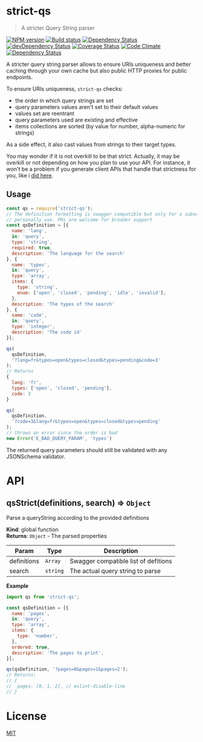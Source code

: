 <!--
# This file is automatically generated by a `metapak`
# module. Do not change it elsewhere, changes would
# be overridden.
-->
# strict-qs
> A stricter Query String parser

[![NPM version](https://badge.fury.io/js/strict-qs.svg)](https://npmjs.org/package/strict-qs)
[![Build status](https://secure.travis-ci.org/nfroidure/strict-qs.svg)](https://travis-ci.org/nfroidure/strict-qs)
[![Dependency Status](https://david-dm.org/nfroidure/strict-qs.svg)](https://david-dm.org/nfroidure/strict-qs)
[![devDependency Status](https://david-dm.org/nfroidure/strict-qs/dev-status.svg)](https://david-dm.org/nfroidure/strict-qs#info=devDependencies)
[![Coverage Status](https://coveralls.io/repos/nfroidure/strict-qs/badge.svg?branch=master)](https://coveralls.io/r/nfroidure/strict-qs?branch=master)
[![Code Climate](https://codeclimate.com/github/nfroidure/strict-qs.svg)](https://codeclimate.com/github/nfroidure/strict-qs)
[![Dependency Status](https://dependencyci.com/github/nfroidure/strict-qs/badge)](https://dependencyci.com/github/nfroidure/strict-qs)


A stricter query string parser allows to ensure URIs uniqueness and better
 caching through your own cache but also public HTTP proxies for public
 endpoints.

To ensure URIs uniqueness, `strict-qs` checks:
- the order in which query strings are set
- query parameters values aren't set to their default values
- values set are reentrant
- query parameters used are existing and effective
- items collections are sorted (by value for number, alpha-numeric for strings)

As a side effect, it also cast values from strings to their target types.

You may wonder if it is not overkill to be that strict. Actually, it may
 be overkill or not depending on how you plan to use your API. For instance,
 it won't be a problem if you generate client APIs that handle that strictness
 for you, like i
 [did here](https://github.com/nfroidure/asttpl/blob/master/src/realworld.mocha.js).

## Usage

```js
const qs = require('strict-qs');
// The definition formatting is swagger compatible but only for a subset i
// personally use. PRs are welcome for broader support
const qsDefinition = [{
  name: 'lang',
  in: 'query',
  type: 'string',
  required: true,
  description: 'The language for the search'
}, {
  name: 'types',
  in: 'query',
  type: 'array',
  items: {
    type: 'string',
    enum: ['open', 'closed', 'pending', 'idle', 'invalid'],
  },
  description: 'The types of the search'
}, {
  name: 'code',
  in: 'query',
  type: 'integer',
  description: 'The code id'
}];

qs(
  qsDefinition,
  '?lang=fr&types=open&types=closed&types=pending&code=3'
);
// Returns
{
  lang: 'fr',
  types: ['open', 'closed', 'pending'],
  code: 3
}

qs(
  qsDefinition,
  '?code=3&lang=fr&types=open&types=closed&types=pending'
);
// throws an error since the order is bad
new Error('E_BAD_QUERY_PARAM', 'types')
```

The returned query parameters should still be validated with
any JSONSchema validator.

# API
<a name="qsStrict"></a>

## qsStrict(definitions, search) ⇒ <code>Object</code>
Parse a queryString according to the provided definitions

**Kind**: global function  
**Returns**: <code>Object</code> - The parsed properties  

| Param | Type | Description |
| --- | --- | --- |
| definitions | <code>Array</code> | Swagger compatible list of defitions |
| search | <code>string</code> | The actual query string to parse |

**Example**  
```js
import qs from 'strict-qs';

const qsDefinition = [{
  name: 'pages',
  in: 'query',
  type: 'array',
  items: {
    type: 'number',
  },
  ordered: true,
  description: 'The pages to print',
}];

qs(qsDefinition, '?pages=0&pages=1&pages=2');
// Returns:
// {
//  pages: [0, 1, 2], // eslint-disable-line
// }
```

# License
[MIT](https://github.com/nfroidure/strict-qs/blob/master/LICENSE)

